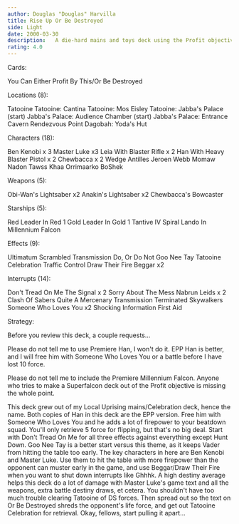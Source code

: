 ```yaml
---
author: Douglas "Douglas" Harvilla
title: Rise Up Or Be Destroyed
side: Light
date: 2000-03-30
description:   A die-hard mains and toys deck using the Profit objective.  Once the opponent's characters have been smashed, spread to cause maximum damage and retrieve with Tatooine Celebration.
rating: 4.0
---
```

Cards: 

You Can Either Profit By This/Or Be Destroyed

Locations (8):

Tatooine
Tatooine: Cantina
Tatooine: Mos Eisley
Tatooine: Jabba's Palace (start)
Jabba's Palace: Audience Chamber (start)
Jabba's Palace: Entrance Cavern
Rendezvous Point
Dagobah: Yoda's Hut

Characters (18):

Ben Kenobi x 3
Master Luke x3
Leia With Blaster Rifle x 2
Han With Heavy Blaster Pistol x 2
Chewbacca x 2
Wedge Antilles
Jeroen Webb
Momaw Nadon
Tawss Khaa
Orrimaarko
BoShek

Weapons (5):

Obi-Wan's Lightsaber x2
Anakin's Lightsaber x2
Chewbacca's Bowcaster

Starships (5):

Red Leader In Red 1
Gold Leader In Gold 1
Tantive IV
Spiral
Lando In Millennium Falcon

Effects (9):

Ultimatum
Scrambled Transmission
Do, Or Do Not
Goo Nee Tay
Tatooine Celebration
Traffic Control
Draw Their Fire
Beggar x2

Interrupts (14):

Don't Tread On Me
The Signal x 2
Sorry About The Mess
Nabrun Leids x 2
Clash Of Sabers
Quite A Mercenary
Transmission Terminated
Skywalkers
Someone Who Loves You x2
Shocking Information
First Aid  

Strategy: 

  Before you review this deck, a couple requests...

  Please do not tell me to use Premiere Han, I won't do it.  EPP Han is better, and I will free him with Someone Who Loves You or a battle before I have lost 10 force.

  Please do not tell me to include the Premiere Millennium Falcon.  Anyone who tries to make a Superfalcon deck out of the Profit objective is missing the whole point.

  This deck grew out of my Local Uprising mains/Celebration deck, hence the name.  Both copies of Han in this deck are the EPP version.  Free him with Someone Who Loves You and he adds a lot of firepower to your beatdown squad.  You'll only retrieve 5 force for flipping, but that's no big deal.
  Start with Don't Tread On Me for all three effects against everything except Hunt Down.  Goo Nee Tay is a better start versus this theme, as it keeps Vader from hitting the table too early.
  The key characters in here are Ben Kenobi and Master Luke.  Use them to hit the table with more firepower than the opponent can muster early in the game, and use Beggar/Draw Their Fire when you want to shut down interrupts like Ghhhk.
  A high destiny average helps this deck do a lot of damage with Master Luke's game text and all the weapons, extra battle destiny draws, et cetera.  You shouldn't have too much trouble clearing Tatooine of DS forces.  Then spread out so the text on Or Be Destroyed shreds the opponent's life force, and get out Tatooine Celebration for retrieval.
  Okay, fellows, start pulling it apart...  